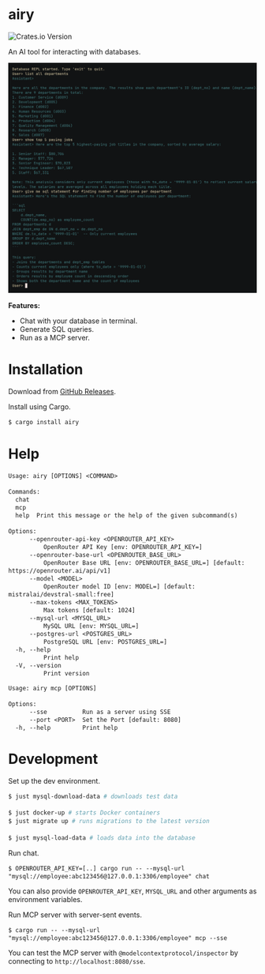 # airy

![Crates.io Version](https://img.shields.io/crates/v/airy)

An AI tool for interacting with databases.

![terminal example](./docs/terminal-example.png)

**Features:**
- Chat with your database in terminal.
- Generate SQL queries.
- Run as a MCP server.

# Installation

Download from [GitHub Releases](https://github.com/tinrab/airy/releases).

Install using Cargo.

```sh
$ cargo install airy
```

# Help

```
Usage: airy [OPTIONS] <COMMAND>

Commands:
  chat
  mcp
  help  Print this message or the help of the given subcommand(s)

Options:
      --openrouter-api-key <OPENROUTER_API_KEY>
          OpenRouter API Key [env: OPENROUTER_API_KEY=]
      --openrouter-base-url <OPENROUTER_BASE_URL>
          OpenRouter Base URL [env: OPENROUTER_BASE_URL=] [default: https://openrouter.ai/api/v1]
      --model <MODEL>
          OpenRouter model ID [env: MODEL=] [default: mistralai/devstral-small:free]
      --max-tokens <MAX_TOKENS>
          Max tokens [default: 1024]
      --mysql-url <MYSQL_URL>
          MySQL URL [env: MYSQL_URL=]
      --postgres-url <POSTGRES_URL>
          PostgreSQL URL [env: POSTGRES_URL=]
  -h, --help
          Print help
  -V, --version
          Print version
```

```
Usage: airy mcp [OPTIONS]

Options:
      --sse          Run as a server using SSE
      --port <PORT>  Set the Port [default: 8080]
  -h, --help         Print help
```

# Development

Set up the dev environment.

```sh
$ just mysql-download-data # downloads test data

$ just docker-up # starts Docker containers
$ just migrate up # runs migrations to the latest version

$ just mysql-load-data # loads data into the database
```

Run chat.

```
$ OPENROUTER_API_KEY=[..] cargo run -- --mysql-url "mysql://employee:abc123456@127.0.0.1:3306/employee" chat
```

You can also provide `OPENROUTER_API_KEY`, `MYSQL_URL` and other arguments as environment variables.

Run MCP server with server-sent events.

```
$ cargo run -- --mysql-url "mysql://employee:abc123456@127.0.0.1:3306/employee" mcp --sse
```

You can test the MCP server with `@modelcontextprotocol/inspector` by connecting to `http://localhost:8080/sse`.
